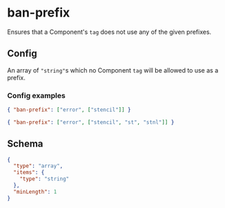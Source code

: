 # ban-prefix

Ensures that a Component's `tag` does not use any of the given prefixes.

## Config

An array of `"string"`s which no Component `tag` will be allowed to use as a prefix.

### Config examples

```json
{ "ban-prefix": ["error", ["stencil"]] }
```

```json
{ "ban-prefix": ["error", ["stencil", "st", "stnl"]] }
```

## Schema

```json
{
  "type": "array",
  "items": {
    "type": "string"
  },
  "minLength": 1
}
```
